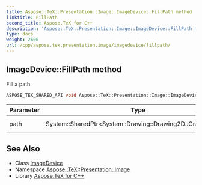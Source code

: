```yaml
---
title: Aspose::TeX::Presentation::Image::ImageDevice::FillPath method
linktitle: FillPath
second_title: Aspose.TeX for C++
description: 'Aspose::TeX::Presentation::Image::ImageDevice::FillPath method. Fill a path in C++.'
type: docs
weight: 2600
url: /cpp/aspose.tex.presentation.image/imagedevice/fillpath/
---
```

## ImageDevice::FillPath method


Fill a path.

```cpp
ASPOSE_TEX_SHARED_API void Aspose::TeX::Presentation::Image::ImageDevice::FillPath(System::SharedPtr<System::Drawing::Drawing2D::GraphicsPath> path) override
```


| Parameter | Type | Description |
| --- | --- | --- |
| path | System::SharedPtr\<System::Drawing::Drawing2D::GraphicsPath\> | A path to fill. |



## See Also

* Class [ImageDevice](../)
* Namespace [Aspose::TeX::Presentation::Image](../../)
* Library [Aspose.TeX for C++](../../../)
